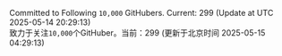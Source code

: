 Committed to Following `10,000` GitHubers. Current: <!-- FOLLOWING_COUNT -->299<!-- FOLLOWING_COUNT --> (Update at UTC <!-- LAST_UPDATED -->2025-05-14 20:29:13<!-- LAST_UPDATED -->)<br>
致力于关注`10,000`个GitHuber。当前：<!-- FOLLOWING_COUNT -->299<!-- FOLLOWING_COUNT --> (更新于北京时间 <!-- LAST_UPDATED_CST -->2025-05-15 04:29:13<!-- LAST_UPDATED_CST -->)
